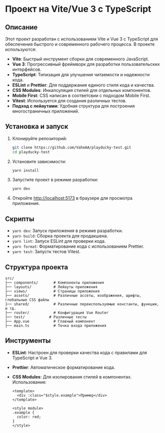# Проект на Vite/Vue 3 с TypeScript

## Описание

Этот проект разработан с использованием Vite и Vue 3 с TypeScript для обеспечения быстрого и современного рабочего процесса. В проекте используются:

- **Vite**: Быстрый инструмент сборки для современного JavaScript.
- **Vue 3**: Прогрессивный фреймворк для разработки пользовательских интерфейсов.
- **TypeScript**: Типизация для улучшения читаемости и надежности кода.
- **ESLint** и **Prettier**: Для поддержания единого стиля кода и качества.
- **CSS Modules**: Инкапсуляция стилей для отдельных компонентов.
- **Mobile First**: CSS написан в соответсвии с подходом Mobile First.
- **Vitest**: Используется для создания различных тестов.
- **Подход с лейаутами**: Удобная структура для построения многостраничных приложений.

## Установка и запуск

1. Клонируйте репозиторий:

   ```bash
   git clone https://github.com/VaheAA/playducky-test.git
   cd playducky-test
   ```

2. Установите зависимости:

   ```bash
   yarn install
   ```

3. Запустите проект в режиме разработки:

   ```bash
   yarn dev
   ```

4. Откройте [http://localhost:5173](http://localhost:5173) в браузере для просмотра приложения.

## Скрипты

- `yarn dev`: Запуск приложения в режиме разработки.
- `yarn build`: Сборка проекта для продакшена.
- `yarn lint`: Запуск ESLint для проверки кода.
- `yarn format`: Форматирование кода с использованием Prettier.
- `yarn test`: Запустк тестов Vitest.

## Структура проекта

```plaintext
src/
├── components/       # Компоненты приложения
├── layouts/          # Лейауты приложения
├── views/            # Страницы приложения
├── assets/           # Различные ассеты, изображения, шрифты, глобальные CSS файлы
├── shared/           # Различные переиспользуемые константы, функции, и тд.
├── router/           # Конфигурация Vue Router
├── test/           # Различные тесты
├── App.vue           # Главный компонент
├── main.ts           # Точка входа приложения
```

## Инструменты

- **ESLint**: Настроен для проверки качества кода с правилами для TypeScript и Vue 3.
- **Prettier**: Автоматическое форматирование кода.
- **CSS Modules**: Для изолирования стилей в компонентах. Использование:

  ```vue
  <template>
    <div :class="$style.example">Пример</div>
  </template>

  <style module>
  .example {
    color: red;
  }
  </style>
  ```